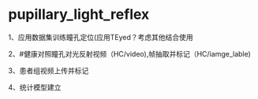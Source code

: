 # pupillary_light_reflex
1、应用数据集训练瞳孔定位(应用TEyed？考虑其他结合使用

2、#健康对照瞳孔对光反射视频（HC/video),帧抽取并标记（HC/iamge_lable)

3、患者组视频上传并标记

4、统计模型建立

